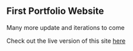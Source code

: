 <h2> First Portfolio Website </h2>

<p> Many more update and iterations to come </p>

<p> Check out the live version of this site <a href="tijanayo.github.io/first_portfolio_iteration" target="_blank">here</a></p>